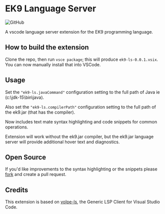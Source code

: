 # EK9 Language Server

![GitHub](https://img.shields.io/github/license/stephenjohnlimb/vscode-ek9-ls)

A vscode language server extension for the EK9 programming language.

## How to build the extension
Clone the repo, then run `vsce package`; this will produce `ek9-ls-0.0.1.vsix`. You can now manually install that into VSCode.
## Usage

Set the `"ek9-ls.javaCommand"` configuration setting to the full path of Java ie (c:\jdk-15\bin\java).

Also set the `"ek9-ls.compilerPath"` configuration setting to the full path of the ek9.jar (that has the compiler). 

Now includes text mate syntax highlighting and code snippets for common operations.

Extension will work without the ek9.jar compiler, but the ek9.jar language server will provide additional hover text and diagnostics.

## Open Source
If you'd like improvements to the syntax highlighting or the snippets please [fork](https://github.com/stephenjohnlimb/vscode-ek9-ls)
and create a pull request.
## Credits

This extension is based on [volpe-ls](https://github.com/ViliamVadocz/vscode-volpe-ls), the Generic LSP Client for Visual Studio Code.
